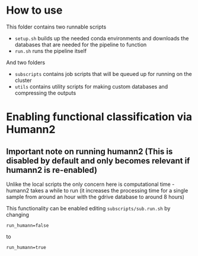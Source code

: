 # How to use

This folder contains two runnable scripts
* `setup.sh` builds up the needed conda environments and downloads the databases that are needed for the pipeline to function
* `run.sh` runs the pipeline itself

And two folders
* `subscripts` contains job scripts that will be queued up for running on the cluster
* `utils` contains utility scripts for making custom databases and compressing the outputs

# Enabling functional classification via Humann2

## Important note on running humann2 (This is disabled by default and only becomes relevant if humann2 is re-enabled)

Unlike the local scripts the only concern here is computational time - humann2 takes a while to run (it increases the processing time for a single sample from around an hour with the gdrive database to around 8 hours)

This functionality can be enabled editing `subscripts/sub.run.sh` by changing
```
run_humann=false
```
to

```
run_humann=true
```